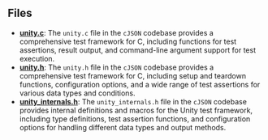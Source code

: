 
## Files
- **[unity.c](src/unity.c.driver.md)**: The `unity.c` file in the `cJSON` codebase provides a comprehensive test framework for C, including functions for test assertions, result output, and command-line argument support for test execution.
- **[unity.h](src/unity.h.driver.md)**: The `unity.h` file in the `cJSON` codebase provides a comprehensive test framework for C, including setup and teardown functions, configuration options, and a wide range of test assertions for various data types and conditions.
- **[unity_internals.h](src/unity_internals.h.driver.md)**: The `unity_internals.h` file in the `cJSON` codebase provides internal definitions and macros for the Unity test framework, including type definitions, test assertion functions, and configuration options for handling different data types and output methods.
